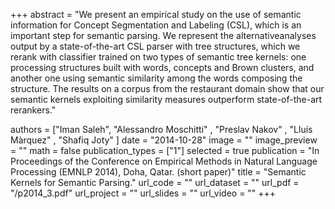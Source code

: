 +++
abstract = "We present an empirical study on the use of semantic information for Concept Segmentation and Labeling (CSL), which is an important step for semantic parsing. We represent the alternativeanalyses output by a state-of-the-art CSL parser with tree structures, which we rerank with classifier trained on two types of semantic tree kernels: one processing structures built with words,  concepts and Brown clusters, and another one using semantic similarity among the words composing the structure. The results on a corpus from the restaurant domain show that our semantic kernels exploiting similarity measures outperform state-of-the-art rerankers."

authors = ["Iman Saleh", "Alessandro Moschitti" , "Preslav Nakov" , "Lluís Màrquez" , "Shafiq Joty" ]
date = "2014-10-28"
image = ""
image_preview = ""
math = false
publication_types = ["1"]
selected = true
publication = "In Proceedings of the Conference on Empirical Methods in Natural Language Processing (EMNLP 2014), Doha, Qatar. (short paper)"
title = "Semantic Kernels for Semantic Parsing."
url_code = ""
url_dataset = ""
url_pdf = "/p2014_3.pdf"
url_project = ""
url_slides = ""
url_video = ""
+++


